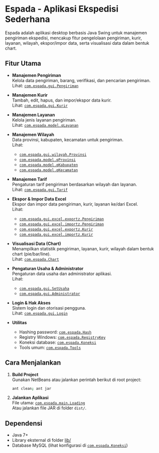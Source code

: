 # Espada - Aplikasi Ekspedisi Sederhana

Espada adalah aplikasi desktop berbasis Java Swing untuk manajemen pengiriman ekspedisi, mencakup fitur pengelolaan pengiriman, kurir, layanan, wilayah, ekspor/impor data, serta visualisasi data dalam bentuk chart.

## Fitur Utama

- **Manajemen Pengiriman**  
  Kelola data pengiriman, barang, verifikasi, dan pencarian pengiriman.  
  Lihat: [`com.espada.gui.Pengiriman`](src/com/espada/gui/Pengiriman.java)

- **Manajemen Kurir**  
  Tambah, edit, hapus, dan impor/ekspor data kurir.  
  Lihat: [`com.espada.gui.Kurir`](src/com/espada/gui/Kurir.java)

- **Manajemen Layanan**  
  Kelola jenis layanan pengiriman.  
  Lihat: [`com.espada.model.qLayanan`](src/com/espada/model/qLayanan.java)

- **Manajemen Wilayah**  
  Data provinsi, kabupaten, kecamatan untuk pengiriman.  
  Lihat:  
  - [`com.espada.gui.wilayah.Provinsi`](src/com/espada/gui/wilayah/Provinsi.java)  
  - [`com.espada.model.qProvinsi`](src/com/espada/model/qProvinsi.java)  
  - [`com.espada.model.qKabupaten`](src/com/espada/model/qKabupaten.java)  
  - [`com.espada.model.qKecamatan`](src/com/espada/model/qKecamatan.java)

- **Manajemen Tarif**  
  Pengaturan tarif pengiriman berdasarkan wilayah dan layanan.  
  Lihat: [`com.espada.gui.Tarif`](src/com/espada/gui/Tarif.java)

- **Ekspor & Impor Data Excel**  
  Ekspor dan impor data pengiriman, kurir, layanan ke/dari Excel.  
  Lihat:  
  - [`com.espada.gui.excel.exportz.Pengiriman`](src/com/espada/gui/excel/exportz/Pengiriman.java)  
  - [`com.espada.gui.excel.importz.Pengiriman`](src/com/espada/gui/excel/importz/Pengiriman.java)  
  - [`com.espada.gui.excel.exportz.Kurir`](src/com/espada/gui/excel/exportz/Kurir.java)  
  - [`com.espada.gui.excel.importz.Kurir`](src/com/espada/gui/excel/importz/Kurir.java)

- **Visualisasi Data (Chart)**  
  Menampilkan statistik pengiriman, layanan, kurir, wilayah dalam bentuk chart (pie/bar/line).  
  Lihat: [`com.espada.Chart`](src/com/espada/Chart.java)

- **Pengaturan Usaha & Administrator**  
  Pengaturan data usaha dan administrator aplikasi.  
  Lihat:  
  - [`com.espada.gui.SetUsaha`](src/com/espada/gui/SetUsaha.java)  
  - [`com.espada.gui.Administrator`](src/com/espada/gui/Administrator.java)

- **Login & Hak Akses**  
  Sistem login dan otorisasi pengguna.  
  Lihat: [`com.espada.gui.Login`](src/com/espada/gui/Login.java)

- **Utilitas**  
  - Hashing password: [`com.espada.Hash`](src/com/espada/Hash.java)
  - Registry Windows: [`com.espada.RegistryKey`](src/com/espada/RegistryKey.java)
  - Koneksi database: [`com.espada.Koneksi`](src/com/espada/Koneksi.java)
  - Tools umum: [`com.espada.Tools`](src/com/espada/Tools.java)

## Cara Menjalankan

1. **Build Project**  
   Gunakan NetBeans atau jalankan perintah berikut di root project:
   ```sh
   ant clean; ant jar
   ```
2. **Jalankan Aplikasi**  
   File utama: [`com.espada.main.Loading`](src/com/espada/main/Loading.java)  
   Atau jalankan file JAR di folder `dist/`.

## Dependensi

- Java 7+
- Library eksternal di folder [lib/](lib/)
- Database MySQL (lihat konfigurasi di [`com.espada.Koneksi`](src/com/espada/Koneksi.java))
